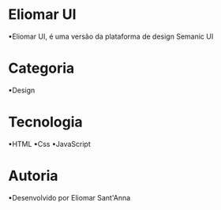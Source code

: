 # Eliomar UI
▪Eliomar UI, é uma versão da plataforma de design Semanic UI
# Categoria 
▪Design 
# Tecnologia 
▪HTML
▪Css
▪JavaScript 
# Autoria 
▪Desenvolvido por Eliomar Sant'Anna
